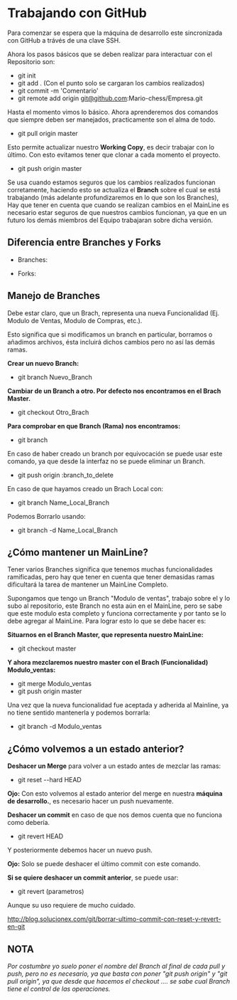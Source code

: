 Trabajando con GitHub
=========================

Para comenzar se espera que la máquina de desarrollo este sincronizada con GitHub a trávés de una clave SSH.

Ahora los pasos básicos que se deben realizar para interactuar con el Repositorio son:

* git init
* git add . (Con el punto solo se cargaran los cambios realizados)
* git commit -m 'Comentario'
* git remote add origin git@github.com:Mario-chess/Empresa.git


Hasta el momento vimos lo básico. Ahora aprenderemos dos comandos que siempre deben ser manejados, practicamente son el alma de todo.

* git pull origin master

Esto permite actualizar nuestro __Working Copy__, es decir trabajar con lo último.
Con esto evitamos tener que clonar a cada momento el proyecto.

* git push origin master

Se usa cuando estamos seguros que los cambios realizados funcionan corretamente, haciendo esto
se actualiza el __Branch__ sobre el cual se está trabajando (más adelante profundizaremos en lo que son los Branches), Hay que tener en cuenta que cuando se realizan cambios en el MainLine es necesario estar seguros de que nuestros cambios funcionan, ya que en un futuro
los demás miembros del Equipo trabajaran sobre dicha versión.

## Diferencia entre Branches y Forks


* Branches:

* Forks:

## Manejo de Branches


Debe estar claro, que un Brach, representa una nueva Funcionalidad (Ej. Modulo de Ventas, Modulo de Compras, etc.).

Esto significa que si modificamos un branch en particular, borramos o añadimos archivos, ésta incluirá dichos cambios pero no así las demás ramas.

__Crear un nuevo Branch:__

* git branch Nuevo_Branch

__Cambiar de un Branch a otro. Por defecto nos encontramos en el Brach Master.__

* git checkout Otro_Brach

__Para comprobar en que Branch (Rama) nos encontramos:__

* git branch

En caso de haber creado un branch por equivocación se puede usar este comando, ya que desde la interfaz no se puede eliminar un Branch.

* git push origin :branch_to_delete

En caso de que hayamos creado un Brach Local con:

* git branch Name_Local_Branch

Podemos Borrarlo usando:

* git branch -d Name_Local_Branch

## ¿Cómo mantener un MainLine?


Tener varios Branches significa que tenemos muchas funcionalidades ramificadas, pero hay que tener en cuenta que tener demasidas ramas dificultará la tarea de mantener un MainLine Completo.

Supongamos que tengo un Branch "Modulo de ventas", trabajo sobre el y lo subo al repositorio, este Branch no esta aún en el MainLine, pero se sabe que este modulo esta completo y funciona correctamente y por tanto se lo debe agregar al MainLine. Para lograr esto lo que se debe hacer es:

__Situarnos en el Branch Master, que representa nuestro MainLine:__

* git checkout master

__Y ahora mezclaremos nuestro master con el Brach (Funcionalidad) Modulo_ventas:__

* git merge Modulo_ventas
* git push origin master

Una vez que la nueva funcionalidad fue aceptada y adherida al Mainline, ya no tiene sentido mantenerla y podemos borrarla:

* git branch -d Modulo_ventas

## ¿Cómo volvemos a un estado anterior?

__Deshacer un Merge__ para volver a un estado antes de mezclar las ramas:

* git reset --hard HEAD

__Ojo:__ Con esto volvemos al estado anterior del merge en nuestra __máquina de desarrollo.__, es necesario hacer un push nuevamente.

__Deshacer un commit__ en caso de que nos demos cuenta que no funciona como debería.

* git revert HEAD

Y posteriormente debemos hacer un nuevo push.

__Ojo:__ Solo se puede deshacer el último commit con este comando.

__Si se quiere deshacer un commit anterior__, se puede usar:

* git revert (parametros)

Aunque su uso requiere de mucho cuidado.

http://blog.solucionex.com/git/borrar-ultimo-commit-con-reset-y-revert-en-git


## NOTA


_Por costumbre yo suelo poner el nombre del Branch al final de cada pull y push, pero no es necesario, ya que basta con poner "git push origin"  y "git pull origin", ya que desde que hacemos el checkout .... se sabe cual Branch tiene el control de las operaciones._
